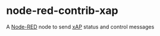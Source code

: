 # node-red-contrib-xap
A [Node-RED](http://nodered.org) node to send [xAP](http://www.dbzoo.com/livebox/xap_getting_started) status and control messages
